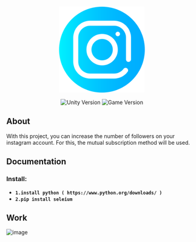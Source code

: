 <p align="center">
      <img src="instagram.png" alt="logo" width="226">
</p>

<p align="center">
   <img src="https://img.shields.io/badge/python-version(3.10.5)-blueviolet" alt="Unity Version">
   <img src="https://img.shields.io/badge/seleium-version(4.4.3)-blue" alt="Game Version">
   
</p>

## About

With this project, you can increase the number of followers on your instagram account. For this, the mutual subscription method will be used.

## Documentation

### Install:
-  **`1.install python ( https://www.python.org/downloads/ )`** 
-  **`2.pip install seleium`**

## Work

![image](work.gif)

